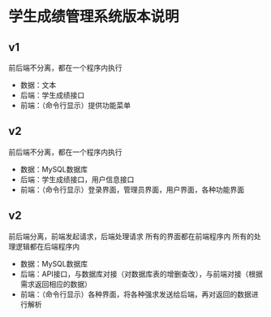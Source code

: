 # 学生成绩管理系统版本说明

## v1

前后端不分离，都在一个程序内执行

- 数据：文本
- 后端：学生成绩接口
- 前端：（命令行显示）提供功能菜单


## v2

前后端不分离，都在一个程序内执行

- 数据：MySQL数据库
- 后端：学生成绩接口，用户信息接口
- 前端：（命令行显示）登录界面，管理员界面，用户界面，各种功能界面

## v2

前后端分离，前端发起请求，后端处理请求
所有的界面都在前端程序内
所有的处理逻辑都在后端程序内

- 数据：MySQL数据库
- 后端：API接口，与数据库对接（对数据库表的增删查改），与前端对接（根据需求返回相应的数据）
- 前端：（命令行显示）各种界面，将各种强求发送给后端，再对返回的数据进行解析
